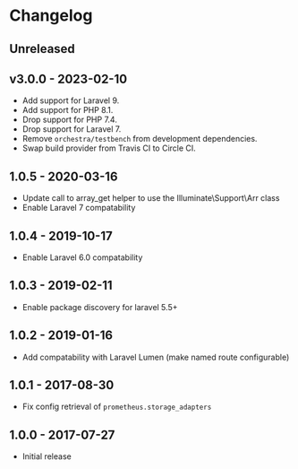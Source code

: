 # Changelog

## Unreleased

## v3.0.0 - 2023-02-10

* Add support for Laravel 9.
* Add support for PHP 8.1.
* Drop support for PHP 7.4.
* Drop support for Laravel 7.
* Remove `orchestra/testbench` from development dependencies.
* Swap build provider from Travis CI to Circle CI.

## 1.0.5 - 2020-03-16

* Update call to array_get helper to use the Illuminate\Support\Arr class
* Enable Laravel 7 compatability

## 1.0.4 - 2019-10-17

* Enable Laravel 6.0 compatability

## 1.0.3 - 2019-02-11

* Enable package discovery for laravel 5.5+ 

## 1.0.2 - 2019-01-16

* Add compatability with Laravel Lumen (make named route configurable)

## 1.0.1 - 2017-08-30

* Fix config retrieval of `prometheus.storage_adapters`

## 1.0.0 - 2017-07-27

* Initial release
